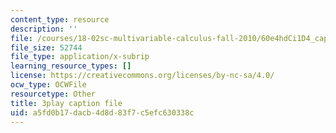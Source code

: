 ```yaml
---
content_type: resource
description: ''
file: /courses/18-02sc-multivariable-calculus-fall-2010/60e4hdCi1D4_captions.vtt
file_size: 52744
file_type: application/x-subrip
learning_resource_types: []
license: https://creativecommons.org/licenses/by-nc-sa/4.0/
ocw_type: OCWFile
resourcetype: Other
title: 3play caption file
uid: a5fd0b17-dacb-4d8d-83f7-c5efc630338c
---
```

